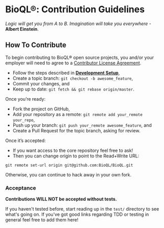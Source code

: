 # BioQL®: Contribution Guidelines
<i>Logic will get you from A to B. Imagination will take you everywhere</i> - <b>Albert Einstein</b>.

## How To Contribute
To begin contributing to BioQL® open source projects, you and/or your employer will need to agree to a [Contributor License Agreement](http://sequomics.com/en/legal/scla/index.html).
* Follow the steps described in <a name="development-setup" href="#development-setup"><b>Development Setup</b></a>,
* Create a topic branch: `git checkout -b awesome_feature`,
* Commit your changes, and
* Keep up to date: `git fetch && git rebase origin/master`.

Once you’re ready:
* Fork the project on GitHub,
* Add your repository as a remote: `git remote add your_remote your_repo`,
* Push up your branch: `git push your_remote awesome_feature`, and
* Create a Pull Request for the topic branch, asking for review.

Once it’s accepted:
* If you want access to the core repository feel free to ask!
* Then you can change origin to point to the Read+Write URL:
```
git remote set-url origin git@github.com:BioQL/BioQL.git
```
Otherwise, you can continue to hack away in your own fork.

### Acceptance
**Contributions WILL NOT be accepted without tests.**

If you haven't tested before, start reading up in the `test/` directory to see what's going on. If you've got good links regarding TDD or testing in general feel free to add them here!
